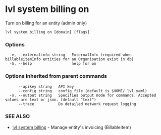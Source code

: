 # lvl system billing on

Turn on billing for an entity (admin only)

```
lvl system billing on [domain] [flags]
```

### Options

```
  -e, --externalinfo string   ExternalInfo (required when billableitemInfo entities for an Organisation exist in db)
  -h, --help                  help for on
```

### Options inherited from parent commands

```
      --apikey string   API key
      --config string   config file (default is $HOME/.lvl.yaml)
  -o, --output string   Specifies output mode for commands. Accepted values are text or json. (default "text")
      --trace           Do detailed network request logging
```

### SEE ALSO

* [lvl system billing](lvl_system_billing.md)	 - Manage entity's invoicing (BillableItem)

